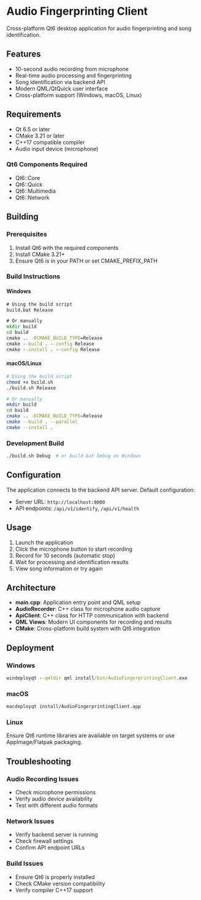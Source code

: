 # Audio Fingerprinting Client

Cross-platform Qt6 desktop application for audio fingerprinting and song identification.

## Features

- 10-second audio recording from microphone
- Real-time audio processing and fingerprinting
- Song identification via backend API
- Modern QML/QtQuick user interface
- Cross-platform support (Windows, macOS, Linux)

## Requirements

- Qt 6.5 or later
- CMake 3.21 or later
- C++17 compatible compiler
- Audio input device (microphone)

### Qt6 Components Required

- Qt6::Core
- Qt6::Quick
- Qt6::Multimedia
- Qt6::Network

## Building

### Prerequisites

1. Install Qt6 with the required components
2. Install CMake 3.21+
3. Ensure Qt6 is in your PATH or set CMAKE_PREFIX_PATH

### Build Instructions

#### Windows
```cmd
# Using the build script
build.bat Release

# Or manually
mkdir build
cd build
cmake .. -DCMAKE_BUILD_TYPE=Release
cmake --build . --config Release
cmake --install . --config Release
```

#### macOS/Linux
```bash
# Using the build script
chmod +x build.sh
./build.sh Release

# Or manually
mkdir build
cd build
cmake .. -DCMAKE_BUILD_TYPE=Release
cmake --build . --parallel
cmake --install .
```

### Development Build
```bash
./build.sh Debug  # or build.bat Debug on Windows
```

## Configuration

The application connects to the backend API server. Default configuration:
- Server URL: `http://localhost:8000`
- API endpoints: `/api/v1/identify`, `/api/v1/health`

## Usage

1. Launch the application
2. Click the microphone button to start recording
3. Record for 10 seconds (automatic stop)
4. Wait for processing and identification results
5. View song information or try again

## Architecture

- **main.cpp**: Application entry point and QML setup
- **AudioRecorder**: C++ class for microphone audio capture
- **ApiClient**: C++ class for HTTP communication with backend
- **QML Views**: Modern UI components for recording and results
- **CMake**: Cross-platform build system with Qt6 integration

## Deployment

### Windows
```cmd
windeployqt --qmldir qml install/bin/AudioFingerprintingClient.exe
```

### macOS
```bash
macdeployqt install/AudioFingerprintingClient.app
```

### Linux
Ensure Qt6 runtime libraries are available on target systems or use AppImage/Flatpak packaging.

## Troubleshooting

### Audio Recording Issues
- Check microphone permissions
- Verify audio device availability
- Test with different audio formats

### Network Issues
- Verify backend server is running
- Check firewall settings
- Confirm API endpoint URLs

### Build Issues
- Ensure Qt6 is properly installed
- Check CMake version compatibility
- Verify compiler C++17 support